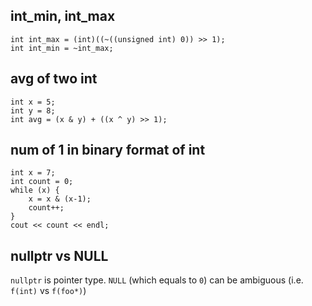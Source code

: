 ## int_min, int_max

```
int int_max = (int)((~((unsigned int) 0)) >> 1);
int int_min = ~int_max;
```

## avg of two int

```
int x = 5;
int y = 8;
int avg = (x & y) + ((x ^ y) >> 1);
```

## num of 1 in binary format of int

```
int x = 7;
int count = 0;
while (x) {
    x = x & (x-1);
    count++;
}
cout << count << endl;
```

## nullptr vs NULL

`nullptr` is pointer type. `NULL` (which equals to `0`) can be ambiguous (i.e. `f(int)` vs `f(foo*)`)
